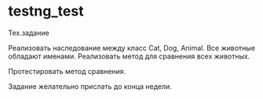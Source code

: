 # testng_test

Тех.задание

Реализовать наследование между класс Cat, Dog, Animal.
Все животные обладают именами.
Реализовать метод для сравнения всех животных.

Протестировать метод сравнения.

Задание желательно прислать до конца недели.